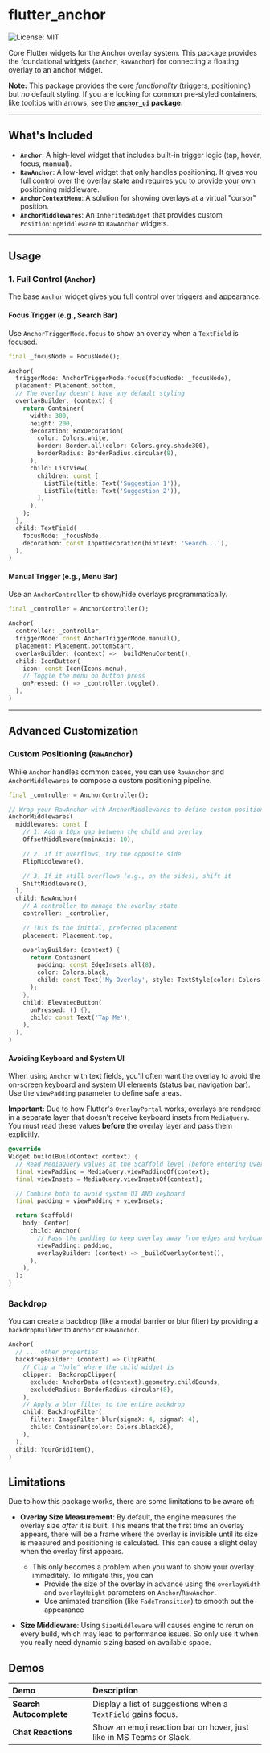 # flutter_anchor

![License: MIT](https://img.shields.io/badge/License-MIT-yellow.svg)

Core Flutter widgets for the Anchor overlay system. This package provides the foundational widgets (`Anchor`, `RawAnchor`) for connecting a floating overlay to an anchor widget.

**Note:** This package provides the core *functionality* (triggers, positioning) but *no* default styling. If you are looking for common pre-styled containers, like tooltips with arrows, see the **[`anchor_ui`](../anchor_ui) package.**

-----

## What's Included

* **`Anchor`**: A high-level widget that includes built-in trigger logic (tap, hover, focus, manual).
* **`RawAnchor`**: A low-level widget that only handles positioning. It gives you full control over the overlay state and requires you to provide your own positioning middleware.
* **`AnchorContextMenu`**: A solution for showing overlays at a virtual "cursor" position.
* **`AnchorMiddlewares`**: An `InheritedWidget` that provides custom `PositioningMiddleware` to `RawAnchor` widgets.

-----

## Usage

### 1. Full Control (`Anchor`)

The base `Anchor` widget gives you full control over triggers and appearance.

#### Focus Trigger (e.g., Search Bar)

Use `AnchorTriggerMode.focus` to show an overlay when a `TextField` is focused.

```dart
final _focusNode = FocusNode();

Anchor(
  triggerMode: AnchorTriggerMode.focus(focusNode: _focusNode),
  placement: Placement.bottom,
  // The overlay doesn't have any default styling
  overlayBuilder: (context) {
    return Container(
      width: 300,
      height: 200,
      decoration: BoxDecoration(
        color: Colors.white,
        border: Border.all(color: Colors.grey.shade300),
        borderRadius: BorderRadius.circular(8),
      ),
      child: ListView(
        children: const [
          ListTile(title: Text('Suggestion 1')),
          ListTile(title: Text('Suggestion 2')),
        ],
      ),
    );
  },
  child: TextField(
    focusNode: _focusNode,
    decoration: const InputDecoration(hintText: 'Search...'),
  ),
)
```

#### Manual Trigger (e.g., Menu Bar)

Use an `AnchorController` to show/hide overlays programmatically.

```dart
final _controller = AnchorController();

Anchor(
  controller: _controller,
  triggerMode: const AnchorTriggerMode.manual(),
  placement: Placement.bottomStart,
  overlayBuilder: (context) => _buildMenuContent(),
  child: IconButton(
    icon: const Icon(Icons.menu),
    // Toggle the menu on button press
    onPressed: () => _controller.toggle(),
  ),
)
```

-----

## Advanced Customization

### Custom Positioning (`RawAnchor`)

While `Anchor` handles common cases, you can use `RawAnchor` and `AnchorMiddlewares` to compose a custom positioning pipeline.

```dart
final _controller = AnchorController();

// Wrap your RawAnchor with AnchorMiddlewares to define custom positioning
AnchorMiddlewares(
  middlewares: const [
    // 1. Add a 10px gap between the child and overlay
    OffsetMiddleware(mainAxis: 10),

    // 2. If it overflows, try the opposite side
    FlipMiddleware(),

    // 3. If it still overflows (e.g., on the sides), shift it
    ShiftMiddleware(),
  ],
  child: RawAnchor(
    // A controller to manage the overlay state
    controller: _controller,

    // This is the initial, preferred placement
    placement: Placement.top,

    overlayBuilder: (context) {
      return Container(
        padding: const EdgeInsets.all(8),
        color: Colors.black,
        child: const Text('My Overlay', style: TextStyle(color: Colors.white)),
      );
    },
    child: ElevatedButton(
      onPressed: () {},
      child: const Text('Tap Me'),
    ),
  ),
)
```

#### Avoiding Keyboard and System UI

When using `Anchor` with text fields, you'll often want the overlay to avoid the on-screen keyboard and system UI elements (status bar, navigation bar). Use the `viewPadding` parameter to define safe areas.

**Important:** Due to how Flutter's `OverlayPortal` works, overlays are rendered in a separate layer that doesn't receive keyboard insets from `MediaQuery`. You must read these values **before** the overlay layer and pass them explicitly.

```dart
@override
Widget build(BuildContext context) {
  // Read MediaQuery values at the Scaffold level (before entering OverlayPortal)
  final viewPadding = MediaQuery.viewPaddingOf(context);
  final viewInsets = MediaQuery.viewInsetsOf(context);

  // Combine both to avoid system UI AND keyboard
  final padding = viewPadding + viewInsets;

  return Scaffold(
    body: Center(
      child: Anchor(
        // Pass the padding to keep overlay away from edges and keyboard
        viewPadding: padding,
        overlayBuilder: (context) => _buildOverlayContent(),
      ),
    ),
  );
}
```

### Backdrop

You can create a backdrop (like a modal barrier or blur filter) by providing a `backdropBuilder` to `Anchor` or `RawAnchor`.

```dart
Anchor(
  // ... other properties
  backdropBuilder: (context) => ClipPath(
    // Clip a "hole" where the child widget is
    clipper: _BackdropClipper(
      exclude: AnchorData.of(context).geometry.childBounds,
      excludeRadius: BorderRadius.circular(8),
    ),
    // Apply a blur filter to the entire backdrop
    child: BackdropFilter(
      filter: ImageFilter.blur(sigmaX: 4, sigmaY: 4),
      child: Container(color: Colors.black26),
    ),
  ),
  child: YourGridItem(),
)
```

## Limitations

Due to how this package works, there are some limitations to be aware of:

- **Overlay Size Measurement**: By default, the engine measures the overlay size *after* it is built. This means that the first time an overlay appears, there will be a frame where the overlay is invisible until its size is measured and positioning is calculated. This can cause a slight delay when the overlay first appears. 
  - This only becomes a problem when you want to show your overlay immeditely. To mitigate this, you can 
    - Provide the size of the overlay in advance using the `overlayWidth` and `overlayHeight` parameters on `Anchor`/`RawAnchor`.
    - Use animated transition (like `FadeTransition`) to smooth out the appearance 

- **Size Middleware**: Using `SizeMiddleware` will causes engine to rerun on every build, which may lead to performance issues. So only use it when you really need dynamic sizing based on available space.


## Demos


| Demo | Description |
| :--- | :--- |
| **Search Autocomplete**| Display a list of suggestions when a `TextField` gains focus. |
| **Chat Reactions** | Show an emoji reaction bar on hover, just like in MS Teams or Slack. |
